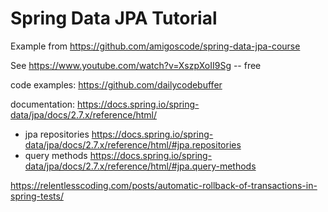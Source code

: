 # Spring Data JPA Tutorial

Example from https://github.com/amigoscode/spring-data-jpa-course 

See https://www.youtube.com/watch?v=XszpXoII9Sg -- free

code examples: https://github.com/dailycodebuffer

documentation: https://docs.spring.io/spring-data/jpa/docs/2.7.x/reference/html/
- jpa repositories https://docs.spring.io/spring-data/jpa/docs/2.7.x/reference/html/#jpa.repositories
- query methods https://docs.spring.io/spring-data/jpa/docs/2.7.x/reference/html/#jpa.query-methods


https://relentlesscoding.com/posts/automatic-rollback-of-transactions-in-spring-tests/